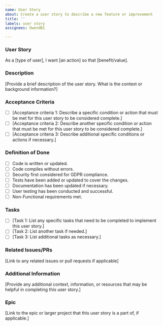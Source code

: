 ```yaml
---
name: User Story
about: Create a user story to describe a new feature or improvement
title: ''
labels: user story
assignees: OwendB1

---
```


### User Story

As a [type of user], I want [an action] so that [benefit/value].

### Description

[Provide a brief description of the user story. What is the context or background information?]

### Acceptance Criteria

- [ ] [Acceptance criteria 1: Describe a specific condition or action that must be met for this user story to be considered complete.]
- [ ] [Acceptance criteria 2: Describe another specific condition or action that must be met for this user story to be considered complete.]
- [ ] [Acceptance criteria 3: Describe additional specific conditions or actions if necessary.]

### Definition of Done

- [ ] Code is written or updated.
- [ ] Code compiles without errors.
- [ ] Security first considered for GDPR compliance.
- [ ] Tests have been added or updated to cover the changes.
- [ ] Documentation has been updated if necessary.
- [ ] User testing has been conducted and successful.
- [ ] Non-Functional requirements met.

### Tasks

- [ ] [Task 1: List any specific tasks that need to be completed to implement this user story.]
- [ ] [Task 2: List another task if needed.]
- [ ] [Task 3: List additional tasks as necessary.]

### Related Issues/PRs

[Link to any related issues or pull requests if applicable]

### Additional Information

[Provide any additional context, information, or resources that may be helpful in completing this user story.]

### Epic

[Link to the epic or larger project that this user story is a part of, if applicable.]
